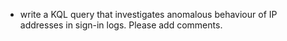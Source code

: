 - write a KQL query that investigates anomalous behaviour of IP addresses in sign-in logs. Please add comments.
